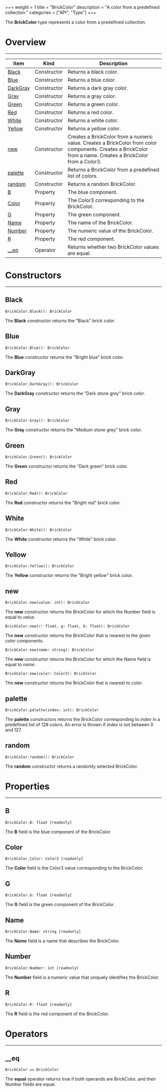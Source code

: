 +++
weight = 1
title = "BrickColor"
description = "A color from a predefined collection."
categories = ["API", "Type"]
+++

The **BrickColor** type represents a color from a predefined
collection.

# Overview

----

<div class="api-list one two">

| Item | Kind | Description |
| --- | --- | --- |
| [Black](#black) | Constructor | Returns a black color. |
| [Blue](#blue) | Constructor | Returns a blue color. |
| [DarkGray](#darkgray) | Constructor | Returns a dark gray color. |
| [Gray](#gray) | Constructor | Returns a gray color. |
| [Green](#green) | Constructor | Returns a green color. |
| [Red](#red) | Constructor | Returns a red color. |
| [White](#white) | Constructor | Returns a white color. |
| [Yellow](#yellow) | Constructor | Returns a yellow color. |
| [new](#new) | Constructor | Creates a BrickColor from a numeric value. Creates a BrickColor from color components. Creates a BrickColor from a name. Creates a BrickColor from a Color3. |
| [palette](#palette) | Constructor | Returns a BrickColor from a predefined list of colors. |
| [random](#random) | Constructor | Returns a random BrickColor. |
| [B](#b) | Property | The blue component. |
| [Color](#color) | Property | The Color3 corresponding to the BrickColor. |
| [G](#g) | Property | The green component. |
| [Name](#name) | Property | The name of the BrickColor. |
| [Number](#number) | Property | The numeric value of the BrickColor. |
| [R](#r) | Property | The red component. |
| [\_\_eq](#__eq) | Operator | Returns whether two BrickColor values are equal. |

</div>

# Constructors

----

## Black

 `BrickColor.Black(): BrickColor`

The **Black** constructor returns the "Black" brick color.

## Blue

 `BrickColor.Blue(): BrickColor`

The **Blue** constructor returns the "Bright blue" brick color.

## DarkGray

 `BrickColor.DarkGray(): BrickColor`

The **DarkGray** constructor returns the "Dark stone grey" brick
color.

## Gray

 `BrickColor.Gray(): BrickColor`

The **Gray** constructor returns the "Medium stone grey" brick color.

## Green

 `BrickColor.Green(): BrickColor`

The **Green** constructor returns the "Dark green" brick color.

## Red

 `BrickColor.Red(): BrickColor`

The **Red** constructor returns the "Bright red" brick color.

## White

 `BrickColor.White(): BrickColor`

The **White** constructor returns the "White" brick color.

## Yellow

 `BrickColor.Yellow(): BrickColor`

The **Yellow** constructor returns the "Bright yellow" brick color.

## new

 `BrickColor.new(value: int): BrickColor`

The **new** constructor returns the BrickColor for which the Number field
is equal to *value*.

 `BrickColor.new(r: float, g: float, b: float): BrickColor`

The **new** constructor returns the BrickColor that is nearest to the
given color components.

 `BrickColor.new(name: string): BrickColor`

The **new** constructor returns the BrickColor for which the Name field is
equal to *name*.

 `BrickColor.new(color: Color3): BrickColor`

The **new** constructor returns the BrickColor that is nearest to
*color*.

## palette

 `BrickColor.palette(index: int): BrickColor`

The **palette** constructors returns the BrickColor corresponding to
*index* in a predefined list of 128 colors. An error is thrown if
*index* is not between 0 and 127.

## random

 `BrickColor.random(): BrickColor`

The **random** constructor returns a randomly selected BrickColor.

# Properties

----

## B

 `BrickColor.B: float [readonly]`

The **B** field is the blue component of the BrickColor.

## Color

 `BrickColor.Color: Color3 [readonly]`

The **Color** field is the Color3 value corresponding to the
BrickColor.

## G

 `BrickColor.G: float [readonly]`

The **G** field is the green component of the BrickColor.

## Name

 `BrickColor.Name: string [readonly]`

The **Name** field is a name that describes the BrickColor.

## Number

 `BrickColor.Number: int [readonly]`

The **Number** field is a numeric value that uniquely identifies the
BrickColor.

## R

 `BrickColor.R: float [readonly]`

The **R** field is the red component of the BrickColor.

# Operators

----

## \_\_eq

 `BrickColor == BrickColor`

The **equal** operator returns true if both operands are BrickColor, and
their Number fields are equal.